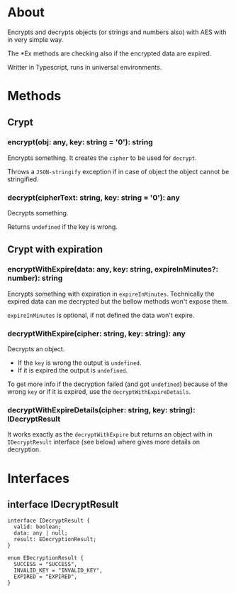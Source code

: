 # About

Encrypts and decrypts objects (or strings and numbers also) with AES with in very simple way.

The *Ex methods are checking also if the encrypted data are expired.

Writter in Typescript, runs in universal environments.

# Methods

## Crypt

### encrypt(obj: any, key: string = '0'): string

Encrypts something. It creates the `cipher` to be used for `decrypt`.

Throws a `JSON-stringify` exception if in case of object the object cannot be stringified.

### decrypt(cipherText: string, key: string = '0'): any

Decrypts something. 

Returns `undefined` if the key is wrong.

## Crypt with expiration

### encryptWithExpire(data: any, key: string, expireInMinutes?: number): string

Encrypts something with expiration in `expireInMinutes`. 
Technically the expired data can me decrypted but the bellow methods won't expose them.

`expireInMinutes` is optional, if not defined the data won't expire. 

### decryptWithExpire(cipher: string, key: string): any

Decrypts an object. 

- If the `key` is wrong the output is `undefined`.
- If it is expired the output is `undefined`.

To get more info if the decryption failed (and got `undefined`) because of the wrong `key` or if it is expired, use the `decryptWithExpireDetails`.

### decryptWithExpireDetails(cipher: string, key: string): IDecryptResult

It works exactly as the `decryptWithExpire` but returns an object with in `IDecryptResult` interface (see below) where gives more details on decryption.

# Interfaces

## interface IDecryptResult 
```
interface IDecryptResult {
  valid: boolean;
  data: any | null;
  result: EDecryptionResult;
}

enum EDecryptionResult {
  SUCCESS = "SUCCESS",
  INVALID_KEY = "INVALID_KEY",
  EXPIRED = "EXPIRED",
}
```
